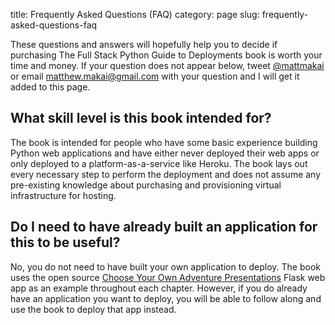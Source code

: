 title: Frequently Asked Questions (FAQ)
category: page
slug: frequently-asked-questions-faq

These questions and answers will hopefully help you to decide if purchasing
The Full Stack Python Guide to Deployments book is worth your time and money.
If your question does not appear below, tweet 
[@mattmakai](https://twitter.com/mattmakai) or email matthew.makai@gmail.com 
with your question and I will get it added to this page.


## What skill level is this book intended for?
The book is intended for people who have some basic experience building
Python web applications and have either never deployed their web apps
or only deployed to a platform-as-a-service like Heroku. The book lays out
every necessary step to perform the deployment and does not assume any
pre-existing knowledge about purchasing and provisioning virtual 
infrastructure for hosting.


## Do I need to have already built an application for this to be useful?
No, you do not need to have built your own application to deploy. The book 
uses the open source 
[Choose Your Own Adventure Presentations](https://github.com/makaimc/choose-your-own-adventure-presentations)
Flask web app as an example throughout each chapter. However, if you do
already have an application you want to deploy, you will be able to follow
along and use the book to deploy that app instead.



